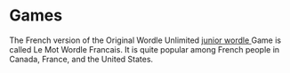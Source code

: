 # Games
The French version of the Original Wordle Unlimited <a href="https://wordle-unlimited.us/wordle-junior/">junior wordle </a> Game is called Le Mot Wordle Francais. It is quite popular among French people in Canada, France, and the United States.
